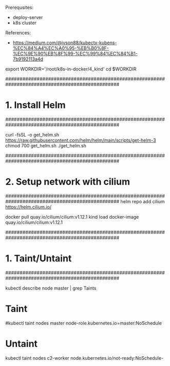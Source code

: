 Prerequsites:
- deploy-server
- k8s cluster

References:
- https://medium.com/@jyson88/kubectx-kubens-%EC%84%A4%EC%A0%95-%EB%B0%8F-%EC%9E%90%EB%8F%99-%EC%99%84%EC%84%B1-7b9192113a4d


export WORKDIR='/root/k8s-in-docker/4_kind'
cd $WORKDIR

################################################################################################
# 1. Install Helm
################################################################################################

curl -fsSL -o get_helm.sh https://raw.githubusercontent.com/helm/helm/main/scripts/get-helm-3
chmod 700 get_helm.sh
./get_helm.sh


################################################################################################
# 2. Setup network with cilium
################################################################################################
helm repo add cilium https://helm.cilium.io/

docker pull quay.io/cilium/cilium:v1.12.1
kind load docker-image quay.io/cilium/cilium:v1.12.1

################################################################################################
# 1. Taint/Untaint
################################################################################################

kubectl describe node master | grep Taints

# Taint
#kubectl taint nodes master node-role.kubernetes.io=master:NoSchedule

# Untaint
kubectl taint nodes c2-worker node.kubernetes.io/not-ready:NoSchedule-

